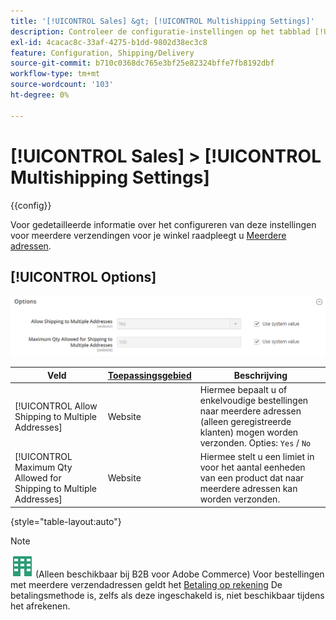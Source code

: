 ```yaml
---
title: '[!UICONTROL Sales] &gt; [!UICONTROL Multishipping Settings]'
description: Controleer de configuratie-instellingen op het tabblad [!UICONTROL Sales] &gt; [!UICONTROL Multishipping Settings] pagina van de Commerce Admin.
exl-id: 4cacac8c-33af-4275-b1dd-9802d38ec3c8
feature: Configuration, Shipping/Delivery
source-git-commit: b710c0368dc765e3bf25e82324bffe7fb8192dbf
workflow-type: tm+mt
source-wordcount: '103'
ht-degree: 0%

---
```


# [!UICONTROL Sales] > [!UICONTROL Multishipping Settings]

{{config}}

Voor gedetailleerde informatie over het configureren van deze instellingen voor meerdere verzendingen voor je winkel raadpleegt u [Meerdere adressen](../../stores-purchase/shipping-settings.md#multiple-addresses).

## [!UICONTROL Options]

![Opties](./assets/multishipping-settings-options.png)<!-- zoom -->

<!-- [Options](https://docs.magento.com/user-guide/shipping/shipping-multiaddress.html) -->

| Veld | [Toepassingsgebied](../../getting-started/websites-stores-views.md#scope-settings) | Beschrijving |
|--- |--- |--- |
| [!UICONTROL Allow Shipping to Multiple Addresses] | Website | Hiermee bepaalt u of enkelvoudige bestellingen naar meerdere adressen (alleen geregistreerde klanten) mogen worden verzonden. Opties: `Yes` / `No` |
| [!UICONTROL Maximum Qty Allowed for Shipping to Multiple Addresses] | Website | Hiermee stelt u een limiet in voor het aantal eenheden van een product dat naar meerdere adressen kan worden verzonden. |

{style="table-layout:auto"}

>[!NOTE]
>
>![B2B voor Adobe Commerce](../../assets/b2b.svg) (Alleen beschikbaar bij B2B voor Adobe Commerce) Voor bestellingen met meerdere verzendadressen geldt het [Betaling op rekening](../../b2b/enable-basic-features.md#configure-payment-on-account) De betalingsmethode is, zelfs als deze ingeschakeld is, niet beschikbaar tijdens het afrekenen.
